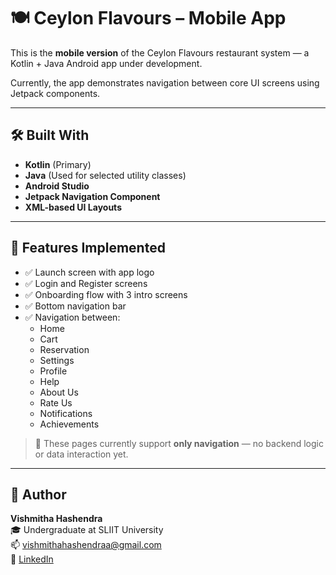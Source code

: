 # 🍽️ Ceylon Flavours – Mobile App

This is the **mobile version** of the Ceylon Flavours restaurant system — a Kotlin + Java Android app under development.

Currently, the app demonstrates navigation between core UI screens using Jetpack components.

---

## 🛠️ Built With

- **Kotlin** (Primary)
- **Java** (Used for selected utility classes)
- **Android Studio**
- **Jetpack Navigation Component**
- **XML-based UI Layouts**

---

## 🧭 Features Implemented

- ✅ Launch screen with app logo  
- ✅ Login and Register screens  
- ✅ Onboarding flow with 3 intro screens  
- ✅ Bottom navigation bar  
- ✅ Navigation between:
  - Home
  - Cart
  - Reservation
  - Settings
  - Profile
  - Help
  - About Us
  - Rate Us
  - Notifications
  - Achievements

> 🔄 These pages currently support **only navigation** — no backend logic or data interaction yet.

---
## 🙋 Author

**Vishmitha Hashendra**  
🎓 Undergraduate at SLIIT University  
📫 [vishmithahashendraa@gmail.com](mailto:vishmithahashendraa@gmail.com)  
🔗 [LinkedIn](https://www.linkedin.com/in/vishmitha-hashendra-419b072b0)


